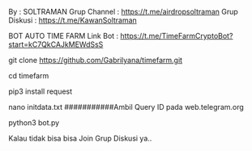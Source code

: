 By : SOLTRAMAN
Grup Channel : https://t.me/airdropsoltraman
Grup Diskusi : https://t.me/KawanSoltraman

BOT AUTO TIME FARM
Link Bot : https://t.me/TimeFarmCryptoBot?start=kC7QkCAJkMEWdSsS

git clone https://github.com/Gabrilyana/timefarm.git

cd timefarm

pip3 install request  

nano initdata.txt ###########Ambil Query ID pada web.telegram.org

python3 bot.py

Kalau tidak bisa bisa Join Grup Diskusi ya..
